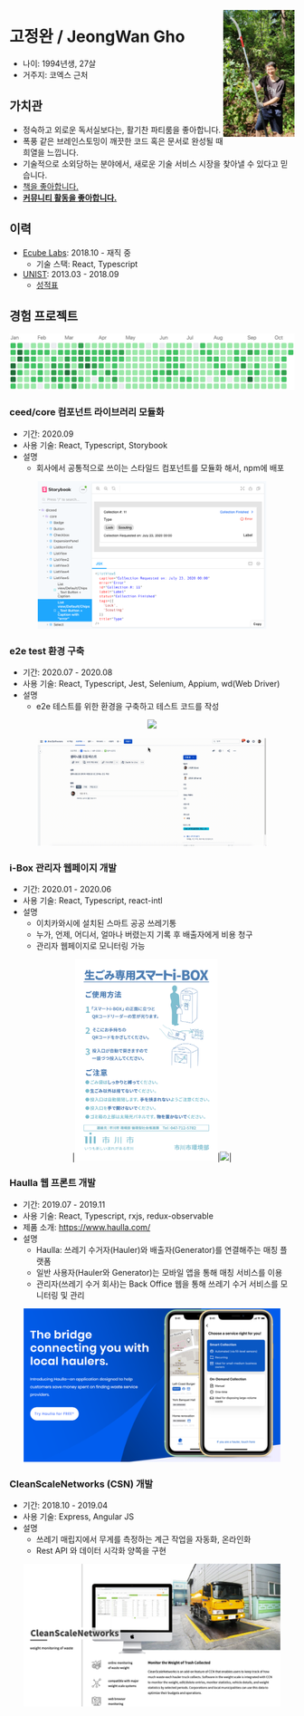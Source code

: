 <a href="./profile.md"><img src="./img/mountain.jpeg" width="25%" align="right"/></a>

# 고정완 / JeongWan Gho

- 나이: 1994년생, 27살
- 거주지: 코엑스 근처

## 가치관

- 정숙하고 외로운 독서실보다는, 활기찬 파티룸을 좋아합니다.
- 폭풍 같은 브레인스토밍이 깨끗한 코드 혹은 문서로 완성될 때 희열을 느낍니다.
- 기술적으로 소외당하는 분야에서, 새로운 기술 서비스 시장을 찾아낼 수 있다고 믿습니다.
- [책을 좋아합니다.](./book/README.md)
- [**커뮤니티 활동을 좋아합니다.**](./community/README.md)

## 이력

- [Ecube Labs](./ecubelabs/README.md): 2018.10 - 재직 중
  - 기술 스택: React, Typescript
- [UNIST](./unist/README.md): 2013.03 - 2018.09
  - [성적표](./unist/grade.pdf)

## 경험 프로젝트

![grass](./img/grass.png)

### ceed/core 컴포넌트 라이브러리 모듈화

- 기간: 2020.09
- 사용 기술: React, Typescript, Storybook
- 설명
  - 회사에서 공통적으로 쓰이는 스타일드 컴포넌트를 모듈화 해서, npm에 배포

<p align="center"><img src="./ecubelabs/img/storybook.png" width="80%" /></p>

### e2e test 환경 구축

- 기간: 2020.07 - 2020.08
- 사용 기술: React, Typescript, Jest, Selenium, Appium, wd(Web Driver)
- 설명
  - e2e 테스트를 위한 환경을 구축하고 테스트 코드를 작성

<p align="center"><img src="./ecubelabs/img/appium-login.gif" width="80%" /></p>

<p align="center"><img src="./ecubelabs/img/selenium-login.gif" width="80%" /></p>

### i-Box 관리자 웹페이지 개발

- 기간: 2020.01 - 2020.06
- 사용 기술: React, Typescript, react-intl
- 설명
  - 이치카와시에 설치된 스마트 공공 쓰레기통
  - 누가, 언제, 어디서, 얼마나 버렸는지 기록 후 배출자에게 비용 청구
  - 관리자 웹페이지로 모니터링 가능

<p align="center">|<img src="./ecubelabs/img/i-Box.png" width="50%" />|<img src="./ecubelabs/img/i-Box.gif" width="40%" />|</p>

### Haulla 웹 프론트 개발

- 기간: 2019.07 - 2019.11
- 사용 기술: React, Typescript, rxjs, redux-observable
- 제품 소개: <https://www.haulla.com/>
- 설명
  - Haulla: 쓰레기 수거자(Hauler)와 배출자(Generator)를 연결해주는 매칭 플랫폼
  - 일반 사용자(Hauler와 Generator)는 모바일 앱을 통해 매칭 서비스를 이용
  - 관리자(쓰레기 수거 회사)는 Back Office 웹을 통해 쓰레기 수거 서비스를 모니터링 및 관리

<p align="center"><img src="./ecubelabs/img/haulla.png" width="90%" /></p>

### CleanScaleNetworks (CSN) 개발

- 기간: 2018.10 - 2019.04
- 사용 기술: Express, Angular JS
- 설명
  - 쓰레기 매립지에서 무게를 측정하는 계근 작업을 자동화, 온라인화
  - Rest API 와 데이터 시각화 양쪽을 구현

<p align="center"><img src="./ecubelabs/img/csn.png" width="90%" /></p>
